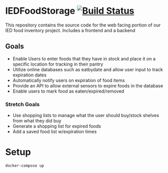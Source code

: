 # IEDFoodStorage [![Build Status](https://travis-ci.org/jlyon1/IEDFoodStorage.svg?branch=master)](https://travis-ci.org/jlyon1/IEDFoodStorage)

This repository contains the source code for the web facing portion of our IED food inventory project. Includes a frontend and a backend

## Goals
- Enable Users to enter foods that they have in stock and place it on a specific location for tracking in their pantry
- Utilize online databases such as eatbydate and allow user input to track expiration dates
- Automatically notify users on expiration of food items
- Provide an API to allow external sensors to expire foods in the database
- Enable users to mark food as eaten/expired/removed

### Stretch Goals

- Use shopping lists to manage what the user should buy/stock shelves from what they did buy
- Generate a shopping list for expired foods
- Add a saved food list w/expiration times

# Setup

`docker-compose up`
